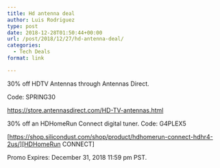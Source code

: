 ```yaml
---
title: Hd antenna deal
author: Luis Rodriguez
type: post
date: 2018-12-28T01:50:44+00:00
url: /post/2018/12/27/hd-antenna-deal/
categories:
  - Tech Deals
format: link

---
```

30% off HDTV Antennas through Antennas Direct.

Code: SPRING30

https://store.antennasdirect.com/HD-TV-antennas.html

30% off an HDHomeRun Connect digital tuner. Code: G4PLEX5

[https://shop.silicondust.com/shop/product/hdhomerun-connect-hdhr4-2us/][HDHomeRun CONNECT]

Promo Expires: December 31, 2018 11:59 pm PST.
